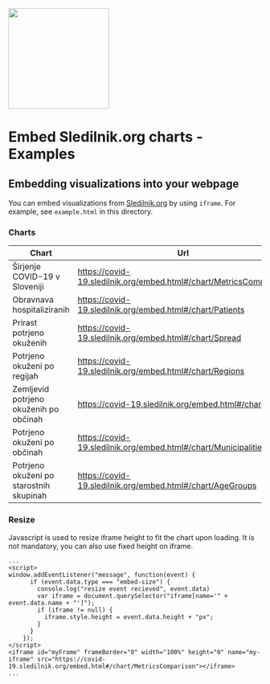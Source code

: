 <img src="https://covid-19.sledilnik.org/covid-19-logo.png" width="200">

# Embed Sledilnik.org charts - Examples 

## Embedding visualizations into your webpage

You can embed visualizations from [Sledilnik.org](https://covid-19.sledilnik.org/) by using `iframe`. 
For example, see `example.html` in this directory.

### Charts

| Chart | Url |
| ----- | --- |
| Širjenje COVID-19 v Sloveniji | https://covid-19.sledilnik.org/embed.html#/chart/MetricsComparison |
| Obravnava hospitaliziranih | https://covid-19.sledilnik.org/embed.html#/chart/Patients |
| Prirast potrjeno okuženih | https://covid-19.sledilnik.org/embed.html#/chart/Spread |
| Potrjeno okuženi po regijah | https://covid-19.sledilnik.org/embed.html#/chart/Regions |
| Zemljevid potrjeno okuženih po občinah | https://covid-19.sledilnik.org/embed.html#/chart/Map |
| Potrjeno okuženi po občinah | https://covid-19.sledilnik.org/embed.html#/chart/Municipalities |
| Potrjeno okuženi po starostnih skupinah | https://covid-19.sledilnik.org/embed.html#/chart/AgeGroups |


### Resize

Javascript is used to resize iframe height to fit the chart upon loading. It is not mandatory, you can also use fixed height on iframe.

```
...
<script>
window.addEventListener("message", function(event) {
      if (event.data.type === "embed-size") {
        console.log("resize event recieved", event.data)
        var iframe = document.querySelector("iframe[name='" + event.data.name + "']");
        if (iframe != null) {
          iframe.style.height = event.data.height + "px";
        }
      }
    });
</script>
<iframe id="myFrame" frameBorder="0" width="100%" height="0" name="my-iframe" src="https://covid-19.sledilnik.org/embed.html#/chart/MetricsComparison"></iframe> 
...
```
